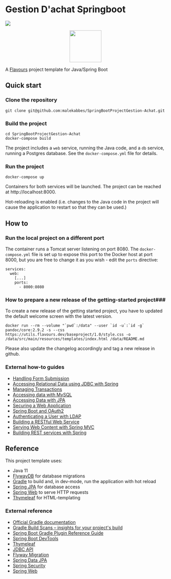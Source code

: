 # Gestion D'achat Springboot

![](https://github.com/flavours/documentation/workflows/CI/badge.svg)

<p align="center">
  <img src="https://utils.flavours.dev/presskit/spring_boot_flavour_glossy.svg" width="100">
</p>

A [Flavours](https://www.flavours.dev) project template for Java/Spring Boot


## Quick start

### Clone the repository

```
git clone git@github.com:malekabbes/SpringBootProjectGestion-Achat.git
```

### Build the project

```
cd SpringBootProjectGestion-Achat
docker-compose build
```

The project includes a ``web`` service, running the Java code, and a ``db`` service, running a Postgres database.
See the ``docker-compose.yml`` file for details.

### Run the project

```
docker-compose up
````

Containers for both services will be launched. The project can be reached at http://localhost:8000.

Hot-reloading is enabled (i.e. changes to the Java code in the project will cause the application to restart so that they 
can be used.)


## How to

### Run the local project on a different port

The container runs a Tomcat server listening on port 8080. The ``docker-compose.yml`` file is set up to
expose this port to the Docker host at port 8000, but you are free to change it as you wish - edit the ``ports`` directive:

```
services:
  web:
    [...]
    ports: 
      - 8000:8080
```

### How to prepare a new release of the getting-started project###
To create a new release of the getting started project, you have to updated the default welcome screen with the latest version.

```
docker run --rm --volume "`pwd`:/data" --user `id -u`:`id -g` pandoc/core:2.9.2 -s --css https://utils.flavours.dev/baseproject/1.0/style.css -o /data/src/main/resources/templates/index.html /data/README.md
```

Please also update the changelog accordingly and tag a new release in github.


### External how-to guides

* [Handling Form Submission](https://spring.io/guides/gs/handling-form-submission/)
* [Accessing Relational Data using JDBC with Spring](https://spring.io/guides/gs/relational-data-access/)
* [Managing Transactions](https://spring.io/guides/gs/managing-transactions/)
* [Accessing data with MySQL](https://spring.io/guides/gs/accessing-data-mysql/)
* [Accessing Data with JPA](https://spring.io/guides/gs/accessing-data-jpa/)
* [Securing a Web Application](https://spring.io/guides/gs/securing-web/)
* [Spring Boot and OAuth2](https://spring.io/guides/tutorials/spring-boot-oauth2/)
* [Authenticating a User with LDAP](https://spring.io/guides/gs/authenticating-ldap/)
* [Building a RESTful Web Service](https://spring.io/guides/gs/rest-service/)
* [Serving Web Content with Spring MVC](https://spring.io/guides/gs/serving-web-content/)
* [Building REST services with Spring](https://spring.io/guides/tutorials/bookmarks/)


## Reference

This project template uses:

* Java 11
* [FlywayDB](https://flywaydb.org/) for database migrations
* [Gradle](https://gradle.org/) to build and, in dev-mode, run the application with hot reload
* [Spring JPA](https://docs.spring.io/spring-data/jpa/docs/current/reference/html/) for database access
* [Spring Web](https://spring.io/guides/gs/serving-web-content/) to serve HTTP requests
* [Thymeleaf](https://www.thymeleaf.org/doc/tutorials/3.0/thymeleafspring.html) for HTML-templating


### External reference

* [Official Gradle documentation](https://docs.gradle.org)
* [Gradle Build Scans – insights for your project's build](https://scans.gradle.com#gradle)
* [Spring Boot Gradle Plugin Reference Guide](https://docs.spring.io/spring-boot/docs/2.2.5.RELEASE/gradle-plugin/reference/html/)
* [Spring Boot DevTools](https://docs.spring.io/spring-boot/docs/2.2.5.RELEASE/reference/htmlsingle/#using-boot-devtools)
* [Thymeleaf](https://docs.spring.io/spring-boot/docs/2.2.5.RELEASE/reference/htmlsingle/#boot-features-spring-mvc-template-engines)
* [JDBC API](https://docs.spring.io/spring-boot/docs/2.2.5.RELEASE/reference/htmlsingle/#boot-features-sql)
* [Flyway Migration](https://docs.spring.io/spring-boot/docs/2.2.5.RELEASE/reference/htmlsingle/#howto-execute-flyway-database-migrations-on-startup)
* [Spring Data JPA](https://docs.spring.io/spring-boot/docs/2.2.5.RELEASE/reference/htmlsingle/#boot-features-jpa-and-spring-data)
* [Spring Security](https://docs.spring.io/spring-boot/docs/2.2.5.RELEASE/reference/htmlsingle/#boot-features-security)
* [Spring Web](https://docs.spring.io/spring-boot/docs/2.2.5.RELEASE/reference/htmlsingle/#boot-features-developing-web-applications)
